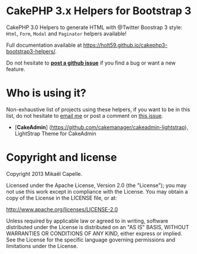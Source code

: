 CakePHP 3.x Helpers for Bootstrap 3
===================================

CakePHP 3.0 Helpers to generate HTML with @Twitter Boostrap 3 style: `Html`, `Form`, `Modal` and `Paginator` helpers available!

Full documentation available at https://holt59.github.io/cakephp3-bootstrap3-helpers/.

Do not hesitate to [**post a github issue**](https://github.com/Holt59/cakephp3-bootstrap3-helpers/issues/new) if you find a bug or want a new feature.

Who is using it?
================

Non-exhaustive list of projects using these helpers, if you want to be in this list, do not hesitate to [email me](mailto:capelle.mikael@gmail.com) or post a comment on [this issue](https://github.com/Holt59/cakephp3-bootstrap3-helpers/issues/32).

 - [**CakeAdmin**] (https://github.com/cakemanager/cakeadmin-lightstrap), LightStrap Theme for CakeAdmin

Copyright and license
=====================

Copyright 2013 Mikaël Capelle.

Licensed under the Apache License, Version 2.0 (the "License"); you may not use this work except in compliance with the License. You may obtain a copy of the License in the LICENSE file, or at:

http://www.apache.org/licenses/LICENSE-2.0

Unless required by applicable law or agreed to in writing, software distributed under the License is distributed on an "AS IS" BASIS, WITHOUT WARRANTIES OR CONDITIONS OF ANY KIND, either express or implied. See the License for the specific language governing permissions and limitations under the License.
